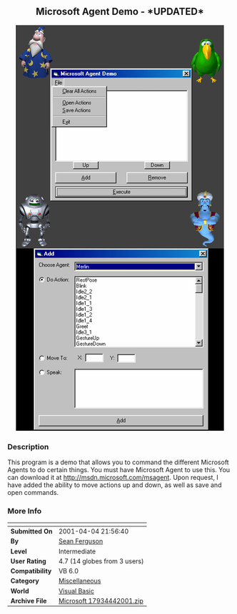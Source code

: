 ﻿<div align="center">

## Microsoft Agent Demo \- \*UPDATED\*

<img src="PIC200144222911031.gif">
</div>

### Description

This program is a demo that allows you to command the different Microsoft Agents to do certain things. You must have Microsoft Agent to use this. You can download it at http://msdn.microsoft.com/msagent. Upon request, I have added the ability to move actions up and down, as well as save and open commands.
 
### More Info
 


<span>             |<span>
---                |---
**Submitted On**   |2001-04-04 21:56:40
**By**             |[Sean Ferguson](https://github.com/Planet-Source-Code/PSCIndex/blob/master/ByAuthor/sean-ferguson.md)
**Level**          |Intermediate
**User Rating**    |4.7 (14 globes from 3 users)
**Compatibility**  |VB 6\.0
**Category**       |[Miscellaneous](https://github.com/Planet-Source-Code/PSCIndex/blob/master/ByCategory/miscellaneous__1-1.md)
**World**          |[Visual Basic](https://github.com/Planet-Source-Code/PSCIndex/blob/master/ByWorld/visual-basic.md)
**Archive File**   |[Microsoft 17934442001\.zip](https://github.com/Planet-Source-Code/sean-ferguson-microsoft-agent-demo-updated__1-22115/archive/master.zip)








